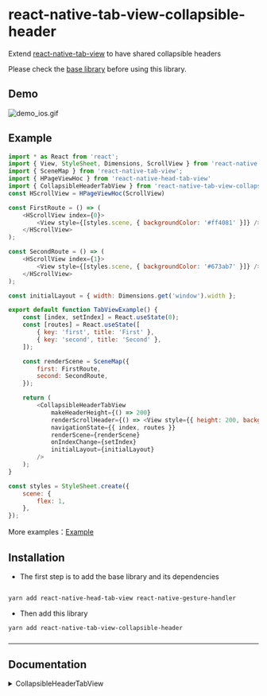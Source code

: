 # react-native-tab-view-collapsible-header

Extend [react-native-tab-view](https://github.com/satya164/react-native-tab-view) to have shared collapsible headers

Please check the [base library](https://github.com/zyslife/react-native-head-tab-view) before using this library.


## Demo


![demo_ios.gif](https://github.com/zyslife/react-native-head-tab-view/blob/master/demoGIF/demo_ios.gif) 

## Example   

```js
import * as React from 'react';
import { View, StyleSheet, Dimensions, ScrollView } from 'react-native';
import { SceneMap } from 'react-native-tab-view';
import { HPageViewHoc } from 'react-native-head-tab-view'
import { CollapsibleHeaderTabView } from 'react-native-tab-view-collapsible-header'
const HScrollView = HPageViewHoc(ScrollView)

const FirstRoute = () => (
    <HScrollView index={0}>
        <View style={[styles.scene, { backgroundColor: '#ff4081' }]} />
    </HScrollView>
);

const SecondRoute = () => (
    <HScrollView index={1}>
        <View style={[styles.scene, { backgroundColor: '#673ab7' }]} />
    </HScrollView>
);

const initialLayout = { width: Dimensions.get('window').width };

export default function TabViewExample() {
    const [index, setIndex] = React.useState(0);
    const [routes] = React.useState([
        { key: 'first', title: 'First' },
        { key: 'second', title: 'Second' },
    ]);

    const renderScene = SceneMap({
        first: FirstRoute,
        second: SecondRoute,
    });

    return (
        <CollapsibleHeaderTabView
            makeHeaderHeight={() => 200}
            renderScrollHeader={() => <View style={{ height: 200, backgroundColor: 'red' }} />}
            navigationState={{ index, routes }}
            renderScene={renderScene}
            onIndexChange={setIndex}
            initialLayout={initialLayout}
        />
    );
}

const styles = StyleSheet.create({
    scene: {
        flex: 1,
    },
});
```

More examples：[Example](https://github.com/zyslife/react-native-head-tab-view/blob/master/Example/src)  


## Installation

- The first step is to add the base library and its dependencies
```sh

yarn add react-native-head-tab-view react-native-gesture-handler  
```  
- Then add this library  
```sh
yarn add react-native-tab-view-collapsible-header
```


### 


---
## Documentation

<details>
<summary>CollapsibleHeaderTabView</summary>  
  
```js  
import { CollapsibleHeaderTabView ,SlideTabView} from 'react-native-tab-view-collapsible-header' 
```

`CollapsibleHeaderTabView` and `SlideTabView` extends the props for the tabs component by adding the **CollapsibleHeaderProps**

#### CollapsibleHeaderProps  

##### `renderScrollHeader` _(React.ComponentType<any> | React.ReactElement | null)_  (require)

*render the collapsible header*

```js
renderScrollHeader={()=><View style={{height:180,backgroundColor:'red'}}/>}
```  


##### `makeHeaderHeight`  (require)

The height of collapsible header.  

```js
<CollapsibleHeaderTabView
    makeHeaderHeight={() => 180}
/>
``` 


##### `tabbarHeight`  

The height of collapsible tabbar  
If this parameter is set, the initial rendering performance will be improved.  

##### `frozeTop`  

The height at which the top area of the Tabview is frozen    


##### `overflowHeight`  

Sets the upward offset distance of the TabView and TabBar  

##### `makeScrollTrans`  _(scrollValue: Animated.Value) => void_   
Gets the animation value of the shared collapsible header.   
```js 
<CollapsibleHeaderTabView
    makeScrollTrans={(scrollValue: Animated.Value) => {
        this.setState({ scrollValue })
    }}
/>
```

##### `onStartRefresh`  _(() => void)_   
If provided, a standard RefreshControl will be added for "Pull to Refresh" functionality.  
Make sure to also set the isRefreshing prop correctly.

##### `isRefreshing`  _(boolean)_   
Whether the TabView is refreshing  

##### `renderRefreshControl`  _(() => React.ReactElement)_   
A custom RefreshControl
##### `refreshHeight`  _(number)_   
If this height is reached, a refresh event will be triggered （onStartRefresh）   
##### `scrollEnabled` _(boolean)_
Whether to allow the scene to slide vertically

---  


</details>


